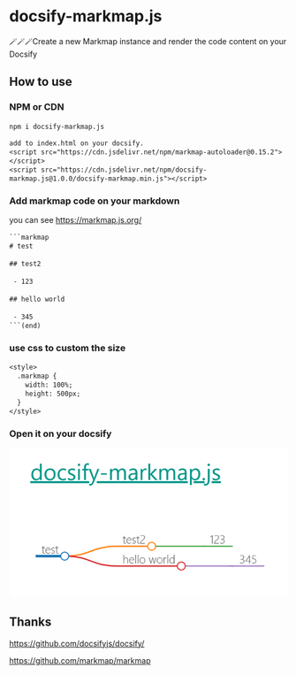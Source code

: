 # docsify-markmap.js

🪄🪄🪄Create a new Markmap instance and render the code content on your Docsify

## How to use

### NPM or CDN
```
npm i docsify-markmap.js
```

```
add to index.html on your docsify.
<script src="https://cdn.jsdelivr.net/npm/markmap-autoloader@0.15.2"></script>
<script src="https://cdn.jsdelivr.net/npm/docsify-markmap.js@1.0.0/docsify-markmap.min.js"></script>
```

### Add markmap code on your markdown

you can see https://markmap.js.org/

```
```markmap
# test

## test2

 - 123

## hello world

 - 345
```(end)
```

### use css to custom the size

```
<style>
  .markmap {
    width: 100%;
    height: 500px;
  }
</style>
```

### Open it on your docsify

![readme](./readme.png)

## Thanks

https://github.com/docsifyjs/docsify/

https://github.com/markmap/markmap
